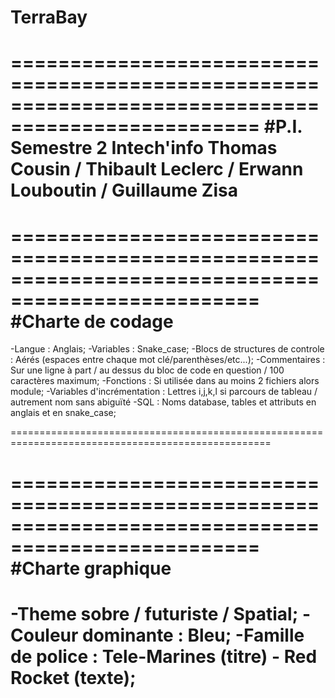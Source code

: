 # TerraBay

===================================================================================================
#P.I. Semestre 2 Intech'info Thomas Cousin / Thibault Leclerc / Erwann Louboutin / Guillaume Zisa
===================================================================================================

===================================================================================================
#Charte de codage
===================================================================================================
-Langue : Anglais;
-Variables : Snake_case;
-Blocs de structures de controle : Aérés (espaces entre chaque mot clé/parenthèses/etc...);
-Commentaires  : Sur une ligne à part / au dessus du bloc de code en question / 100 caractères maximum;
-Fonctions : Si utilisée dans au moins 2 fichiers alors module;
-Variables d'incrémentation : Lettres i,j,k,l si parcours de tableau / autrement nom sans abiguïté
-SQL : Noms database, tables et attributs en anglais et en snake_case;

===================================================================================================

===================================================================================================
#Charte graphique
===================================================================================================
-Theme sobre / futuriste / Spatial;
-Couleur dominante : Bleu;
-Famille de police : Tele-Marines (titre) - Red Rocket (texte);
===================================================================================================